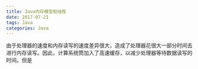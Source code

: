 ```yaml
---
title: Java内存模型和线程
date: 2017-07-21
tags: Java
categories: Java
---
```

由于处理器的速度和内存读写的速度差异很大，造成了处理器花很大一部分时间去进行内存读写。因此，计算系统筒加入了高速缓存，以减少处理器等待数据读写的时间。但是
